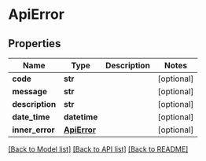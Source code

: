 # ApiError

## Properties
Name | Type | Description | Notes
------------ | ------------- | ------------- | -------------
**code** | **str** |  | [optional] 
**message** | **str** |  | [optional] 
**description** | **str** |  | [optional] 
**date_time** | **datetime** |  | [optional] 
**inner_error** | [**ApiError**](ApiError.md) |  | [optional] 

[[Back to Model list]](../README.md#documentation-for-models) [[Back to API list]](../README.md#documentation-for-api-endpoints) [[Back to README]](../README.md)


